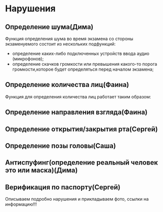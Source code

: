 # Нарушения
## Определение шума(Дима)
Функция определения шума во время экзамена со стороны экзаменуемого состоит из нескольких подфункций:
- определение каких-либо подключенных устройств ввода аудио (микрофонов);
- определение скачков громкости или превышения какого-то порога громкости,которое будет определяться перед началом экзамена;
## Определение количества лиц(Фаина)
Функция для определения количества лиц работает таким образом:
## Определение направления взгляда(Фаина)
## Определение открытия/закрытия рта(Сергей)
## Определение позы головы(Саша)
## Антиспуфинг(определение реальный человек это или маска)(Дима)
## Верификация по паспорту(Сергей)
Описываем подробно нарушения и прикладываем фото, ссылки на информацию!!!

